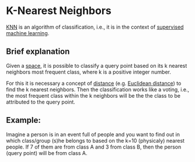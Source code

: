 K-Nearest Neighbors
===================

[KNN](https://en.wikipedia.org/wiki/K-nearest_neighbors_algorithm) is an algorithm of classification, i.e., it is in the context of [supervised machine learning](https://en.wikipedia.org/wiki/Supervised_learning).

## Brief explanation

Given a [space](https://en.wikipedia.org/wiki/Space_(mathematics)), it is possible to classify a query point based on its k nearest neighbors most frequent class, where k is a positive integer number.

For this it is necessary a concept of [distance](https://en.wikipedia.org/wiki/Distance#Theoretical_distances) (e.g. [Euclidean distance](https://en.wikipedia.org/wiki/Euclidean_distance)) to find the k nearest neighbors. Then the classification works like a voting, i.e., the most frequent class within the k neighbors will be the the class to be attributed to the query point.

## Example:

Imagine a person is in an event full of people and you want to find out in which class/group (s)he belongs to based on the k=10 (physicaly) nearest people. If 7 of them are from class A and 3 from class B, then the person (query point) will be from class A.